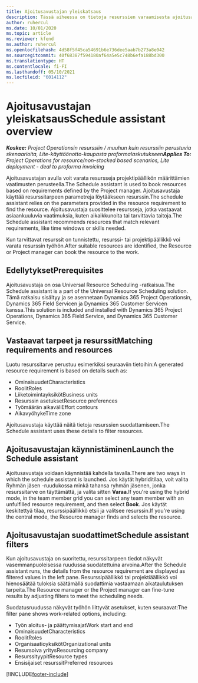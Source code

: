 ```yaml
---
title: Ajoitusavustajan yleiskatsaus
description: Tässä aiheessa on tietoja resurssien varaamisesta ajoitusavustajan avulla.
author: ruhercul
ms.date: 10/01/2020
ms.topic: article
ms.reviewer: kfend
ms.author: ruhercul
ms.openlocfilehash: 4d58f5f45ca54691b6e736dee5aab7b273a8e042
ms.sourcegitcommit: 40f68387f594180af64a5e5c748b6efa188bd300
ms.translationtype: HT
ms.contentlocale: fi-FI
ms.lasthandoff: 05/10/2021
ms.locfileid: "6014112"
---
```

# <a name="schedule-assistant-overview"></a><span data-ttu-id="c0657-103">Ajoitusavustajan yleiskatsaus</span><span class="sxs-lookup"><span data-stu-id="c0657-103">Schedule assistant overview</span></span>

<span data-ttu-id="c0657-104">_**Koskee:** Project Operationsin resurssiin / muuhun kuin resurssiin perustuvia skenaarioita, Lite-käyttöönotto-kaupasta proformalaskutukseen_</span><span class="sxs-lookup"><span data-stu-id="c0657-104">_**Applies To:** Project Operations for resource/non-stocked based scenarios, Lite deployment - deal to proforma invoicing_</span></span>

<span data-ttu-id="c0657-105">Ajoitusavustajan avulla voit varata resursseja projektipäällikön määrittämien vaatimusten perusteella.</span><span class="sxs-lookup"><span data-stu-id="c0657-105">The Schedule assistant is used to book resources based on requirements defined by the Project manager.</span></span> <span data-ttu-id="c0657-106">Ajoitusavustaja käyttää resurssitarpeen parametreja löytääkseen resurssin.</span><span class="sxs-lookup"><span data-stu-id="c0657-106">The schedule assistant relies on the parameters provided in the resource requirement to find the resource.</span></span> <span data-ttu-id="c0657-107">Ajoitusavustaja suosittelee resursseja, jotka vastaavat asiaankuuluvia vaatimuksia, kuten aikaikkunoita tai tarvittavia taitoja.</span><span class="sxs-lookup"><span data-stu-id="c0657-107">The Schedule assistant recommends resources that match relevant requirements, like time windows or skills needed.</span></span>

<span data-ttu-id="c0657-108">Kun tarvittavat resurssit on tunnistettu, resurssi- tai projektipäällikkö voi varata resurssin työhön.</span><span class="sxs-lookup"><span data-stu-id="c0657-108">After suitable resources are identified, the Resource or Project manager can book the resource to the work.</span></span>

## <a name="prerequisites"></a><span data-ttu-id="c0657-109">Edellytykset</span><span class="sxs-lookup"><span data-stu-id="c0657-109">Prerequisites</span></span>

<span data-ttu-id="c0657-110">Ajoitusavustaja on osa Universal Resource Scheduling -ratkaisua.</span><span class="sxs-lookup"><span data-stu-id="c0657-110">The Schedule assistant is a part of the Universal Resource Scheduling solution.</span></span> <span data-ttu-id="c0657-111">Tämä ratkaisu sisältyy ja se asennetaan Dynamics 365 Project Operationsin, Dynamics 365 Field Servicen ja Dynamics 365 Customer Servicen kanssa.</span><span class="sxs-lookup"><span data-stu-id="c0657-111">This solution is included and installed with Dynamics 365 Project Operations, Dynamics 365 Field Service, and Dynamics 365 Customer Service.</span></span>

## <a name="matching-requirements-and-resources"></a><span data-ttu-id="c0657-112">Vastaavat tarpeet ja resurssit</span><span class="sxs-lookup"><span data-stu-id="c0657-112">Matching requirements and resources</span></span>

<span data-ttu-id="c0657-113">Luotu resurssitarve perustuu esimerkiksi seuraaviin tietoihin:</span><span class="sxs-lookup"><span data-stu-id="c0657-113">A generated resource requirement is based on details such as:</span></span>

-   <span data-ttu-id="c0657-114">Ominaisuudet</span><span class="sxs-lookup"><span data-stu-id="c0657-114">Characteristics</span></span>
-   <span data-ttu-id="c0657-115">Roolit</span><span class="sxs-lookup"><span data-stu-id="c0657-115">Roles</span></span>
-   <span data-ttu-id="c0657-116">Liiketoimintayksiköt</span><span class="sxs-lookup"><span data-stu-id="c0657-116">Business units</span></span>
-   <span data-ttu-id="c0657-117">Resurssin asetukset</span><span class="sxs-lookup"><span data-stu-id="c0657-117">Resource preferences</span></span>
-   <span data-ttu-id="c0657-118">Työmäärän aikaväli</span><span class="sxs-lookup"><span data-stu-id="c0657-118">Effort contours</span></span>
-   <span data-ttu-id="c0657-119">Aikavyöhyke</span><span class="sxs-lookup"><span data-stu-id="c0657-119">Time zone</span></span>

<span data-ttu-id="c0657-120">Ajoitusavustaja käyttää näitä tietoja resurssien suodattamiseen.</span><span class="sxs-lookup"><span data-stu-id="c0657-120">The Schedule assistant uses these details to filter resources.</span></span>

## <a name="launch-the-schedule-assistant"></a><span data-ttu-id="c0657-121">Ajoitusavustajan käynnistäminen</span><span class="sxs-lookup"><span data-stu-id="c0657-121">Launch the Schedule assistant</span></span>

<span data-ttu-id="c0657-122">Ajoitusavustaja voidaan käynnistää kahdella tavalla.</span><span class="sxs-lookup"><span data-stu-id="c0657-122">There are two ways in which the schedule assistant is launched.</span></span> <span data-ttu-id="c0657-123">Jos käytät hybriditilaa, voit valita Ryhmän jäsen -ruudukossa minkä tahansa ryhmän jäsenen, jonka resurssitarve on täyttämättä, ja valita sitten **Varaa**.</span><span class="sxs-lookup"><span data-stu-id="c0657-123">If you're using the hybrid mode, in the team member grid you can select any team member with an unfulfilled resource requirement, and then select **Book**.</span></span> <span data-ttu-id="c0657-124">Jos käytät keskitettyä tilaa, resurssipäällikkö etsii ja valitsee resurssin.</span><span class="sxs-lookup"><span data-stu-id="c0657-124">If you're using the central mode, the Resource manager finds and selects the resource.</span></span>

## <a name="schedule-assistant-filters"></a><span data-ttu-id="c0657-125">Ajoitusavustajan suodattimet</span><span class="sxs-lookup"><span data-stu-id="c0657-125">Schedule assistant filters</span></span>

<span data-ttu-id="c0657-126">Kun ajoitusavustaja on suoritettu, resurssitarpeen tiedot näkyvät vasemmanpuoleisessa ruudussa suodatettuina arvoina.</span><span class="sxs-lookup"><span data-stu-id="c0657-126">After the Schedule assistant runs, the details from the resource requirement are displayed as filtered values in the left pane.</span></span> <span data-ttu-id="c0657-127">Resurssipäällikkö tai projektiäällikkö voi hienosäätää tuloksia säätämällä suodattimia vastaamaan aikataulutuksen tarpeita.</span><span class="sxs-lookup"><span data-stu-id="c0657-127">The Resource manager or the Project manager can fine-tune results by adjusting filters to meet the scheduling needs.</span></span>

<span data-ttu-id="c0657-128">Suodatusruudussa näkyvät työhön liittyvät asetukset, kuten seuraavat:</span><span class="sxs-lookup"><span data-stu-id="c0657-128">The filter pane shows work-related options, including:</span></span>

-   <span data-ttu-id="c0657-129">Työn aloitus- ja päättymisajat</span><span class="sxs-lookup"><span data-stu-id="c0657-129">Work start and end</span></span>
-   <span data-ttu-id="c0657-130">Ominaisuudet</span><span class="sxs-lookup"><span data-stu-id="c0657-130">Characteristics</span></span>
-   <span data-ttu-id="c0657-131">Roolit</span><span class="sxs-lookup"><span data-stu-id="c0657-131">Roles</span></span>
-   <span data-ttu-id="c0657-132">Organisaatioyksiköt</span><span class="sxs-lookup"><span data-stu-id="c0657-132">Organizational units</span></span>
-   <span data-ttu-id="c0657-133">Resursoiva yritys</span><span class="sxs-lookup"><span data-stu-id="c0657-133">Resourcing company</span></span>
-   <span data-ttu-id="c0657-134">Resurssityypit</span><span class="sxs-lookup"><span data-stu-id="c0657-134">Resource types</span></span>
-   <span data-ttu-id="c0657-135">Ensisijaiset resurssit</span><span class="sxs-lookup"><span data-stu-id="c0657-135">Preferred resources</span></span>


[!INCLUDE[footer-include](../includes/footer-banner.md)]